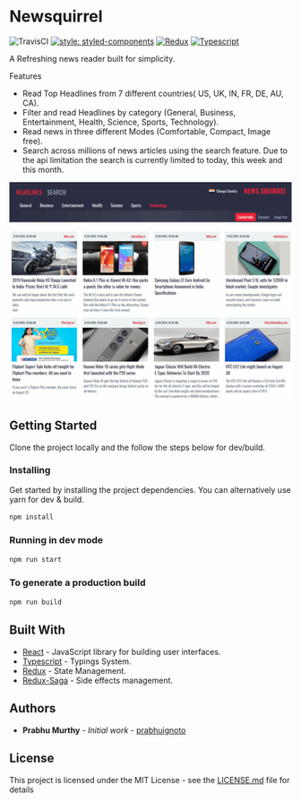 # Newsquirrel

![TravisCI](https://travis-ci.org/prabhuignoto/newsquirrel.svg?branch=master)
[![style: styled-components](https://img.shields.io/badge/style-%F0%9F%92%85%20styled--components-orange.svg?colorB=daa357&colorA=db748e)](https://github.com/styled-components/styled-components)
[![Redux](https://img.shields.io/badge/builtwith-Redux-orange.svg)](https://github.com/reduxjs/redux)
[![Typescript](https://img.shields.io/badge/poweredby-typescript-blue.svg)](https://www.typescriptlang.org/)

A Refreshing news reader built for simplicity.

Features

* Read Top Headlines from 7 different countries( US, UK, IN, FR, DE, AU, CA).
* Filter and read Headlines by category (General, Business, Entertainment, Health, Science, Sports, Technology).
* Read news in three different Modes (Comfortable, Compact, Image free).
* Search across millions of news articles using the search feature. Due to the api limitation the search is currently limited to today, this week and this month.

![app_front](/readme-assets/demo.gif)

## Getting Started

Clone the project locally and the follow the steps below for dev/build.

### Installing

Get started by installing the project dependencies. You can alternatively use yarn for dev & build.

```javascript
npm install
```

### Running in dev mode

```javascript
npm run start
```

### To generate a production build

```javascript
npm run build
```

## Built With

* [React](https://github.com/facebook/react) -  JavaScript library for building user interfaces.
* [Typescript](https://github.com/Microsoft/TypeScript) - Typings System.
* [Redux](https://github.com/reduxjs/redux) - State Management.
* [Redux-Saga](https://github.com/redux-saga/redux-saga) - Side effects management.

## Authors

* **Prabhu Murthy** - *Initial work* - [prabhuignoto](https://github.com/prabhuignoto)

## License

This project is licensed under the MIT License - see the [LICENSE.md](LICENSE.md) file for details